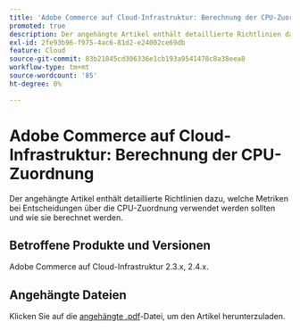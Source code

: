 ```yaml
---
title: 'Adobe Commerce auf Cloud-Infrastruktur: Berechnung der CPU-Zuordnung'
promoted: true
description: Der angehängte Artikel enthält detaillierte Richtlinien dazu, welche Metriken bei Entscheidungen über die CPU-Zuordnung verwendet werden sollten und wie sie berechnet werden.
exl-id: 2fe93b96-f975-4ac6-81d2-e24002ce69db
feature: Cloud
source-git-commit: 83b21845cd306336e1cb193a9541478c8a38eea8
workflow-type: tm+mt
source-wordcount: '85'
ht-degree: 0%

---
```


# Adobe Commerce auf Cloud-Infrastruktur: Berechnung der CPU-Zuordnung

Der angehängte Artikel enthält detaillierte Richtlinien dazu, welche Metriken bei Entscheidungen über die CPU-Zuordnung verwendet werden sollten und wie sie berechnet werden.

## Betroffene Produkte und Versionen

Adobe Commerce auf Cloud-Infrastruktur 2.3.x, 2.4.x.

## Angehängte Dateien

Klicken Sie auf die [angehängte .pdf](assets/CPU_Allocation.pdf)-Datei, um den Artikel herunterzuladen.
